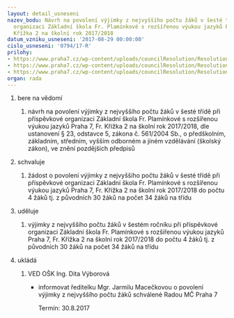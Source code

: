```yaml
---
layout: detail_usneseni
nazev_bodu: Návrh na povolení výjimky z nejvyššího počtu žáků v šesté třídě při příspěvkové
  organizaci Základní škola Fr. Plamínkové s rozšířenou výukou jazyků Praha 7, Fr.
  Křížka 2 na školní rok 2017/2018
datum_vzniku_usneseni: '2017-08-29 00:00:00'
cislo_usneseni: '0794/17-R'
prilohy:
- https://www.praha7.cz/wp-content/uploads/councilResolution/Resolutions/29435/export/1Duvodovazprava~241351.docx
- https://www.praha7.cz/wp-content/uploads/councilResolution/Resolutions/29435/export/2ZadostZSPlaminkove~241350.pdf
- https://www.praha7.cz/wp-content/uploads/councilResolution/Resolutions/29435/export/export~295371.pdf
organ: rada
---
```

<ol id="urzList" class="urzList_view"><li class="urzClass1" id=""><span name="1">bere na vědomí</span><ol class="urzOlClass"><li class="urzClass2" id="" style="text-align: left;"><span><p>návrh na povolení výjimky z nejvyššího počtu žáků v šesté třídě při příspěvkové organizaci Základní škola Fr. Plamínkové s rozšířenou výukou jazyků Praha 7, Fr. Křížka 2 na školní rok 2017/2018, dle ustanovení § 23, odstavce 5, zákona č. 561/2004 Sb., o předškolním, základním, středním, vyšším odborném a jiném vzdělávání (školský zákon), ve znění pozdějších předpisů<br></p></span></li></ol></li><li class="urzClass1" id=""><span name="24">schvaluje</span><ol class="urzOlClass" id=""><li class="urzClass2" id="" style="text-align: left;"><span><p>žádost o povolení výjimky z nejvyššího počtu žáků v šesté třídě při příspěvkové organizaci Základní škola Fr. Plamínkové s rozšířenou výukou jazyků Praha 7, Fr. Křížka 2 na školní rok 2017/2018 do počtu 4 žáků tj. z původních 30 žáků na počet 34 žáků na třídu<br></p></span></li></ol></li><li class="urzClass1" id=""><span name="31">uděluje</span><ol class="urzOlClass"><li class="urzClass2" id="" style="text-align: left;"><span><p>výjimky z nejvyššího počtu žáků v šestém ročníku při příspěvkové organizaci Základní škola Fr. Plamínkové s rozšířenou výukou jazyků Praha 7, Fr. Křížka 2 na školní rok 2017/2018 do počtu 4 žáků tj. z původních 30 žáků na počet 34 žáků na třídu<br></p></span></li></ol></li><li class="urzClass1" id="urzUkoly"><span name="1">ukládá</span><ol class="urzOlClass"><li class="urzClass2"><span><p>VED OŠK Ing. Dita Výborová</p></span><ul class="urzUlClass"><li class="urzClass3"><span><p>informovat ředitelku Mgr. Jarmilu Macečkovou o povolení výjimky z nejvyššího počtu žáků schválené Radou MČ Praha 7</p></span><span class="urzUkolTermin">  Termín:&nbsp;30.8.2017</span></li></ul></li></ol></li></ol>